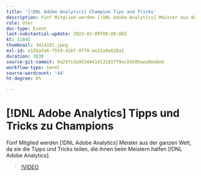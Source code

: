 ```yaml
---
title: '[!DNL Adobe Analytics] Champion Tips and Tricks'
description: Fünf Mitglied werden [!DNL Adobe Analytics] Meister aus der ganzen Welt, da sie die Tipps und Tricks teilen, die ihnen beim Meistern halfen [!DNL Adobe Analytics].
role: User
doc-type: Event
last-substantial-update: 2023-02-09T00:00:00Z
kt: 11845
thumbnail: 3414191.jpeg
exl-id: e15bafe6-f559-426f-9770-ee31a9a628a1
duration: 3630
source-git-commit: 9a297cda953d4414131657f9ac84580aea0eabeb
workflow-type: tm+mt
source-wordcount: '44'
ht-degree: 0%

---
```


# [!DNL Adobe Analytics] Tipps und Tricks zu Champions

Fünf Mitglied werden [!DNL Adobe Analytics] Meister aus der ganzen Welt, da sie die Tipps und Tricks teilen, die ihnen beim Meistern halfen [!DNL Adobe Analytics].

>[!VIDEO](https://video.tv.adobe.com/v/3414191/?quality=12&learn=on)
